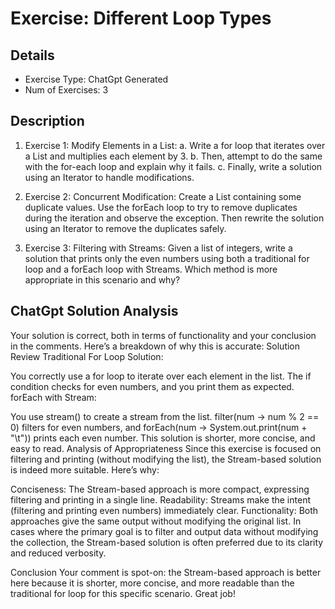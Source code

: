 # Exercise: Different Loop Types

## Details
- Exercise Type: ChatGpt Generated
- Num of Exercises: 3

## Description

1. Exercise 1:
Modify Elements in a List:
a. Write a for loop that iterates over a List<Integer> and multiplies each element by 3.
b. Then, attempt to do the same with the for-each loop and explain why it fails.
c. Finally, write a solution using an Iterator to handle modifications.

2. Exercise 2:
Concurrent Modification: Create a List<String> containing some duplicate values.
Use the forEach loop to try to remove duplicates during the iteration and observe the exception.
Then rewrite the solution using an Iterator to remove the duplicates safely.

3. Exercise 3:
Filtering with Streams: Given a list of integers,
write a solution that prints only the even numbers using both a traditional for loop and a forEach loop with Streams.
Which method is more appropriate in this scenario and why?

## ChatGpt Solution Analysis
Your solution is correct, both in terms of functionality and your conclusion in the comments. Here’s a breakdown of why this is accurate:
Solution Review
Traditional For Loop Solution:

You correctly use a for loop to iterate over each element in the list.
The if condition checks for even numbers, and you print them as expected.
forEach with Stream:

You use stream() to create a stream from the list.
filter(num -> num % 2 == 0) filters for even numbers, and forEach(num -> System.out.print(num + "\t")) prints each even number.
This solution is shorter, more concise, and easy to read.
Analysis of Appropriateness
Since this exercise is focused on filtering and printing (without modifying the list), the Stream-based solution is indeed more suitable. Here’s why:

Conciseness: The Stream-based approach is more compact, expressing filtering and printing in a single line.
Readability: Streams make the intent (filtering and printing even numbers) immediately clear.
Functionality: Both approaches give the same output without modifying the original list.
In cases where the primary goal is to filter and output data without modifying the collection, the Stream-based solution is often preferred due to its clarity and reduced verbosity.

Conclusion
Your comment is spot-on: the Stream-based approach is better here because it is shorter, more concise, and more readable than the traditional for loop for this specific scenario. Great job!